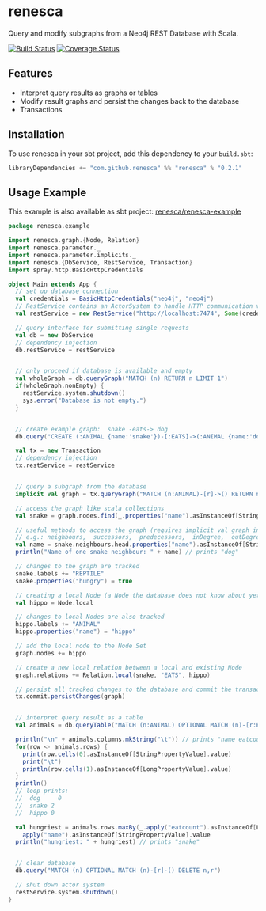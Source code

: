 # renesca

Query and modify subgraphs from a Neo4j REST Database with Scala.

[![Build Status](https://travis-ci.org/renesca/renesca.svg?branch=master)](https://travis-ci.org/renesca/renesca)
[![Coverage Status](https://coveralls.io/repos/renesca/renesca/badge.svg?branch=master)](https://coveralls.io/r/renesca/renesca?branch=master)

## Features
- Interpret query results as graphs or tables
- Modify result graphs and persist the changes back to the database
- Transactions

## Installation

To use renesca in your sbt project, add this dependency to your ```build.sbt```:

```scala
libraryDependencies += "com.github.renesca" %% "renesca" % "0.2.1"
```

## Usage Example
This example is also available as sbt project: [renesca/renesca-example](https://github.com/renesca/renesca-example)

```scala
package renesca.example

import renesca.graph.{Node, Relation}
import renesca.parameter._
import renesca.parameter.implicits._
import renesca.{DbService, RestService, Transaction}
import spray.http.BasicHttpCredentials

object Main extends App {
  // set up database connection
  val credentials = BasicHttpCredentials("neo4j", "neo4j")
  // RestService contains an ActorSystem to handle HTTP communication via spray-client
  val restService = new RestService("http://localhost:7474", Some(credentials))

  // query interface for submitting single requests
  val db = new DbService
  // dependency injection
  db.restService = restService


  // only proceed if database is available and empty
  val wholeGraph = db.queryGraph("MATCH (n) RETURN n LIMIT 1")
  if(wholeGraph.nonEmpty) {
    restService.system.shutdown()
    sys.error("Database is not empty.")
  }


  // create example graph:  snake -eats-> dog
  db.query("CREATE (:ANIMAL {name:'snake'})-[:EATS]->(:ANIMAL {name:'dog'})")

  val tx = new Transaction
  // dependency injection
  tx.restService = restService


  // query a subgraph from the database
  implicit val graph = tx.queryGraph("MATCH (n:ANIMAL)-[r]->() RETURN n,r")

  // access the graph like scala collections
  val snake = graph.nodes.find(_.properties("name").asInstanceOf[StringPropertyValue] == "snake").get

  // useful methods to access the graph (requires implicit val graph in scope)
  // e.g.: neighbours,  successors,  predecessors,  inDegree,  outDegree,  degree, ...
  val name = snake.neighbours.head.properties("name").asInstanceOf[StringPropertyValue].value
  println("Name of one snake neighbour: " + name) // prints "dog"

  // changes to the graph are tracked
  snake.labels += "REPTILE"
  snake.properties("hungry") = true

  // creating a local Node (a Node the database does not know about yet)
  val hippo = Node.local

  // changes to local Nodes are also tracked
  hippo.labels += "ANIMAL"
  hippo.properties("name") = "hippo"

  // add the local node to the Node Set
  graph.nodes += hippo

  // create a new local relation between a local and existing Node
  graph.relations += Relation.local(snake, "EATS", hippo)

  // persist all tracked changes to the database and commit the transaction
  tx.commit.persistChanges(graph)


  // interpret query result as a table
  val animals = db.queryTable("MATCH (n:ANIMAL) OPTIONAL MATCH (n)-[r:EATS]->() RETURN n.name as name, COUNT(r) as eatcount")

  println("\n" + animals.columns.mkString("\t")) // prints "name eatcount"
  for(row <- animals.rows) {
    print(row.cells(0).asInstanceOf[StringPropertyValue].value)
    print("\t")
    println(row.cells(1).asInstanceOf[LongPropertyValue].value)
  }
  println()
  // loop prints:
  //  dog	  0
  //  snake	2
  //  hippo	0

  val hungriest = animals.rows.maxBy(_.apply("eatcount").asInstanceOf[LongPropertyValue].value).
    apply("name").asInstanceOf[StringPropertyValue].value
  println("hungriest: " + hungriest) // prints "snake"


  // clear database
  db.query("MATCH (n) OPTIONAL MATCH (n)-[r]-() DELETE n,r")

  // shut down actor system
  restService.system.shutdown()
}
```
